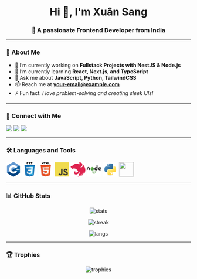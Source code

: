 <h1 align="center">Hi 👋, I'm Xuân Sang</h1>
<h3 align="center">🚀 A passionate Frontend Developer from India</h3>

---

### 🌟 About Me
- 🔭 I’m currently working on **Fullstack Projects with NestJS & Node.js**  
- 🌱 I’m currently learning **React, Next.js, and TypeScript**  
- 💬 Ask me about **JavaScript, Python, TailwindCSS**  
- 📫 Reach me at **your-email@example.com**  
- ⚡ Fun fact: *I love problem-solving and creating sleek UIs!*  

---

### 🤝 Connect with Me
<p align="left">
<a href="https://linkedin.com/in/your-link" target="_blank"><img src="https://img.shields.io/badge/-LinkedIn-blue?style=flat&logo=linkedin" /></a>
<a href="https://twitter.com/your-link" target="_blank"><img src="https://img.shields.io/badge/-Twitter-%231DA1F2?style=flat&logo=twitter&logoColor=white" /></a>
<a href="mailto:your-email@example.com"><img src="https://img.shields.io/badge/-Gmail-D14836?style=flat&logo=gmail&logoColor=white" /></a>
</p>

---

### 🛠️ Languages and Tools
<p align="left"> 
  <img src="https://raw.githubusercontent.com/devicons/devicon/master/icons/cplusplus/cplusplus-original.svg" width="40" height="40"/> 
  <img src="https://raw.githubusercontent.com/devicons/devicon/master/icons/css3/css3-original-wordmark.svg" width="40" height="40"/> 
  <img src="https://raw.githubusercontent.com/devicons/devicon/master/icons/html5/html5-original-wordmark.svg" width="40" height="40"/> 
  <img src="https://raw.githubusercontent.com/devicons/devicon/master/icons/javascript/javascript-original.svg" width="40" height="40"/> 
  <img src="https://raw.githubusercontent.com/devicons/devicon/master/icons/nestjs/nestjs-plain.svg" width="40" height="40"/> 
  <img src="https://raw.githubusercontent.com/devicons/devicon/master/icons/nodejs/nodejs-original-wordmark.svg" width="40" height="40"/> 
  <img src="https://raw.githubusercontent.com/devicons/devicon/master/icons/python/python-original.svg" width="40" height="40"/> 
  <img src="https://www.vectorlogo.zone/logos/tailwindcss/tailwindcss-icon.svg" width="40" height="40"/> 
</p>

---

### 📊 GitHub Stats
<p align="center">
  <img src="https://github-readme-stats.vercel.app/api?username=xuansang2005&show_icons=true&theme=tokyonight" alt="stats" />
</p>

<p align="center">
  <img src="https://github-readme-streak-stats.herokuapp.com/?user=xuansang2005&theme=tokyonight" alt="streak" />
</p>

<p align="center">
  <img src="https://github-readme-stats.vercel.app/api/top-langs?username=xuansang2005&show_icons=true&locale=en&layout=compact&theme=tokyonight" alt="langs" />
</p>

---

### 🏆 Trophies
<p align="center">
  <img src="https://github-profile-trophy.vercel.app/?username=xuansang2005&theme=tokyonight&row=1&column=6" alt="trophies" />
</p>
